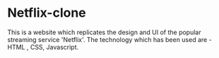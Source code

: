 # Netflix-clone
This is a website which replicates the design and UI of the popular streaming service 'Netflix'.
The technology which has been used are - HTML , CSS,  Javascript.
